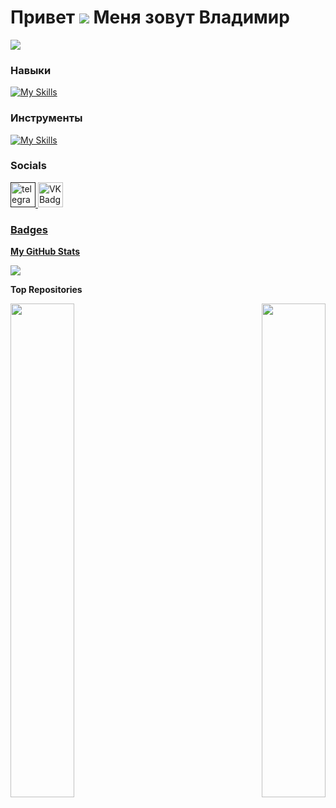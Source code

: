 Привет ![](https://user-images.githubusercontent.com/18350557/176309783-0785949b-9127-417c-8b55-ab5a4333674e.gif) Меня зовут Владимир
================================================================================================================================

<a href="https://www.github.com/McVold" target="_blank" rel="noreferrer"><img
src="https://img.shields.io/github/followers/McVold?logo=github&style=for-the-badge&color=0891b2&labelColor=1c1917" /></a>

### Навыки

[![My Skills](https://skillicons.dev/icons?i=html,pug,css,sass,js,jquery,gulp,webpack)](https://skillicons.dev)

### Инструменты

[![My Skills](https://skillicons.dev/icons?i=figma,git,vscode)](https://skillicons.dev)

### Socials

<div id="badges">
    <a href="" target="_blank">
      <img src="https://cdn-icons-png.flaticon.com/512/2111/2111646.png" width="40" height="40" alt="telegram group" />
    </a>
    <a href="https://vk.com/f1ll_zzz" target="_blank">
      <img src="https://cdn-icons-png.flaticon.com/512/145/145813.png" width="40" height="40" alt="VK Badge"/>
    </a>
    <a href="" target="_blank">
  </div>
  
### Badges

<b>My GitHub Stats</b>

<a href="http://www.github.com/McVold"><img src="https://github-readme-streak-stats.herokuapp.com/?user=McVold&stroke=ffffff&background=1c1917&ring=0891b2&fire=0891b2&currStreakNum=ffffff&currStreakLabel=0891b2&sideNums=ffffff&sideLabels=ffffff&dates=ffffff&hide_border=true" /></a>

<b>Top Repositories</b>

<div width="100%" align="center"><a href="https://github.com/McVold/lamuna" align="left"><img align="left" width="45%" src="https://github-readme-stats.vercel.app/api/pin/?username=McVold&repo=lamuna&title_color=0891b2&text_color=ffffff&icon_color=0891b2&bg_color=1c1917&hide_border=true&locale=en" /></a><a href="https://github.com/McVold/restaurant" align="right"><img align="right" width="45%" src="https://github-readme-stats.vercel.app/api/pin/?username=McVold&repo=restaurant&title_color=0891b2&text_color=ffffff&icon_color=0891b2&bg_color=1c1917&hide_border=true&locale=en" /></a></div><br /><br /><br /><br /><br /><br /><br />
